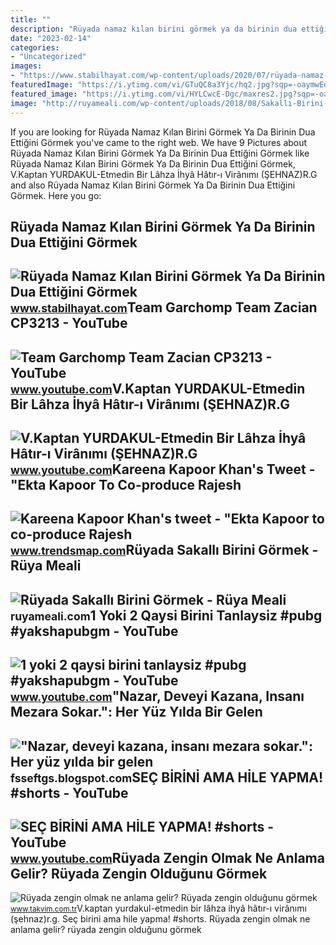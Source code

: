 ```yaml
---
title: ""
description: "Rüyada namaz kılan birini görmek ya da birinin dua ettiğini görmek"
date: "2023-02-14"
categories:
- "Uncategorized"
images:
- "https://www.stabilhayat.com/wp-content/uploads/2020/07/rüyada-namaz-kılan-birini-görmek.png"
featuredImage: "https://i.ytimg.com/vi/GTuQC8a3Yjc/hq2.jpg?sqp=-oaymwEoCOADEOgC8quKqQMcGADwAQH4AbYIgAKAD4oCDAgAEAEYViBiKGUwDw==&amp;rs=AOn4CLDURXtKO02o-2NNsBh7fCS8LvM3MA"
featured_image: "https://i.ytimg.com/vi/HYLCwcE-Dgc/maxres2.jpg?sqp=-oaymwEoCIAKENAF8quKqQMcGADwAQH4AYwCgALgA4oCDAgAEAEYRSBHKGUwDw==&amp;rs=AOn4CLC_ulBvmvqa2cf2uT56Qfk3FCYaDA"
image: "http://ruyameali.com/wp-content/uploads/2018/08/Sakallı-Birini-Görmek-810x405.jpg"
---
```


If you are looking for Rüyada Namaz Kılan Birini Görmek Ya Da Birinin Dua Ettiğini Görmek you've came to the right web. We have 9 Pictures about Rüyada Namaz Kılan Birini Görmek Ya Da Birinin Dua Ettiğini Görmek like Rüyada Namaz Kılan Birini Görmek Ya Da Birinin Dua Ettiğini Görmek, V.Kaptan YURDAKUL-Etmedin Bir Lâhza İhyâ Hâtır-ı Virânımı (ŞEHNAZ)R.G and also Rüyada Namaz Kılan Birini Görmek Ya Da Birinin Dua Ettiğini Görmek. Here you go:

Rüyada Namaz Kılan Birini Görmek Ya Da Birinin Dua Ettiğini Görmek
------------------------------------------------------------------

 ![Rüyada Namaz Kılan Birini Görmek Ya Da Birinin Dua Ettiğini Görmek](https://www.stabilhayat.com/wp-content/uploads/2020/07/rüyada-namaz-kılan-birini-görmek.png) <small>www.stabilhayat.com</small>Team Garchomp Team Zacian CP3213 - YouTube
------------------------------------------

 ![Team Garchomp Team Zacian CP3213 - YouTube](https://i.ytimg.com/vi/HYLCwcE-Dgc/maxres2.jpg?sqp=-oaymwEoCIAKENAF8quKqQMcGADwAQH4AYwCgALgA4oCDAgAEAEYRSBHKGUwDw==&rs=AOn4CLC_ulBvmvqa2cf2uT56Qfk3FCYaDA) <small>www.youtube.com</small>V.Kaptan YURDAKUL-Etmedin Bir Lâhza İhyâ Hâtır-ı Virânımı (ŞEHNAZ)R.G
---------------------------------------------------------------------

 ![V.Kaptan YURDAKUL-Etmedin Bir Lâhza İhyâ Hâtır-ı Virânımı (ŞEHNAZ)R.G](https://i.ytimg.com/vi/pVQyDfnyXms/maxresdefault.jpg) <small>www.youtube.com</small>Kareena Kapoor Khan's Tweet - "Ekta Kapoor To Co-produce Rajesh
---------------------------------------------------------------

 ![Kareena Kapoor Khan's tweet - "Ekta Kapoor to co-produce Rajesh](https://pbs.twimg.com/media/Fcyada8X0AANSFu.jpg) <small>www.trendsmap.com</small>Rüyada Sakallı Birini Görmek - Rüya Meali
-----------------------------------------

 ![Rüyada Sakallı Birini Görmek - Rüya Meali](http://ruyameali.com/wp-content/uploads/2018/08/Sakallı-Birini-Görmek-810x405.jpg) <small>ruyameali.com</small>1 Yoki 2 Qaysi Birini Tanlaysiz #pubg #yakshapubgm - YouTube
------------------------------------------------------------

 ![1 yoki 2 qaysi birini tanlaysiz #pubg #yakshapubgm - YouTube](https://i.ytimg.com/vi/GTuQC8a3Yjc/hq2.jpg?sqp=-oaymwEoCOADEOgC8quKqQMcGADwAQH4AbYIgAKAD4oCDAgAEAEYViBiKGUwDw==&rs=AOn4CLDURXtKO02o-2NNsBh7fCS8LvM3MA) <small>www.youtube.com</small>"Nazar, Deveyi Kazana, Insanı Mezara Sokar.": Her Yüz Yılda Bir Gelen
---------------------------------------------------------------------

 !["Nazar, deveyi kazana, insanı mezara sokar.": Her yüz yılda bir gelen](https://blogger.googleusercontent.com/img/b/R29vZ2xl/AVvXsEhDYC7WfuZZ3WRdGpu7dJMASwr0n4KmgtQuxyNyGWpZ4753hIlr7sAf8GHcqDCDYUYwDkwKTIe3hd0-vjCEm9zVPl_mFpw-M2nFAe2v0g7v2oV-46fcZXGkzQS8H34S1rIVHIdBFb_1jilkZnENHG3UhczwEQHOVpUdkwRm3Xrt-72EnjTmIjwcSIEYiQ/w450-h408/289173298_7618832514855283_8020276196538283757_n.jpg) <small>fsseftgs.blogspot.com</small>SEÇ BİRİNİ AMA HİLE YAPMA! #shorts - YouTube
--------------------------------------------

 ![SEÇ BİRİNİ AMA HİLE YAPMA! #shorts - YouTube](https://i.ytimg.com/vi/XFby1Tc-fcs/maxresdefault.jpg) <small>www.youtube.com</small>Rüyada Zengin Olmak Ne Anlama Gelir? Rüyada Zengin Olduğunu Görmek
------------------------------------------------------------------

 ![Rüyada zengin olmak ne anlama gelir? Rüyada zengin olduğunu görmek](https://iatkv.tmgrup.com.tr/987aee/0/0/0/0/0/0?u=https:%2f%2fitkv.tmgrup.com.tr%2f2022%2f06%2f22%2fruyada-zengin-olmak-ne-anlama-gelir-ruyada-zengin-oldugunu-gormek-hayirli-midir-ruyada-zengin-birini-gormek-ne-1655931126404.jpg&mw=616) <small>www.takvim.com.tr</small>V.kaptan yurdakul-etmedin bir lâhza i̇hyâ hâtır-ı virânımı (şehnaz)r.g. Seç bi̇ri̇ni̇ ama hi̇le yapma! #shorts. Rüyada zengin olmak ne anlama gelir? rüyada zengin olduğunu görmek
